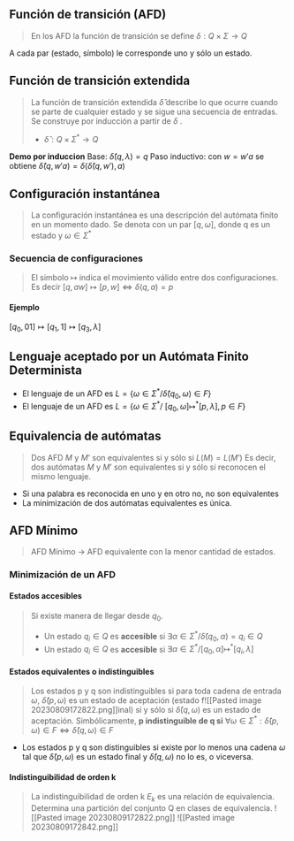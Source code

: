 ## Función de transición (AFD)
> En los AFD la función de transición se define $\delta : Q \times \Sigma \rightarrow Q$

A cada par (estado, símbolo) le corresponde uno y sólo un estado.

## Función de transición extendida
> La función de transición extendida $\hat{\delta}$ describe lo que ocurre cuando se parte de cualquier estado y se sigue una secuencia de entradas. Se construye por inducción a partir de $\delta$ .
> - $\hat{\delta}: Q \times \Sigma^{*} \rightarrow Q$

**Demo por induccion**
Base: $\hat{\delta} (q, \lambda) = q$
Paso inductivo: con $w = w'a$ se obtiene $\hat{\delta} (q, w'a) = \delta (\hat{\delta}(q, w'), a)$

## Configuración instantánea
> La configuración instantánea es una descripción del autómata finito en un momento dado.
> Se denota con un par $[q, \omega]$, donde q es un estado y $\omega \in \Sigma ^{*}$
### Secuencia de configuraciones
> El simbolo $\mapsto$ indica el movimiento válido entre dos configuraciones.
> Es decir $[q, aw] \mapsto [p, w] \iff \delta(q, a) = p$
#### Ejemplo 
$[q_0, 01]\mapsto [q_1, 1] \mapsto [q_3, \lambda]$

## Lenguaje aceptado por un Autómata Finito Determinista
- El lenguaje de un AFD es $L = \{\omega \in \Sigma ^{*} / \hat{\delta}(q_0, \omega) \in F\}$
- El lenguaje de un AFD es $L = \{\omega \in \Sigma^{*} /~ [q_0, \omega] \mapsto ^{*}[p, \lambda], p \in F\}$
## Equivalencia de autómatas
> Dos AFD $M$ y $M’$ son equivalentes si y sólo si $L(M)=L(M’)$
> Es decir, dos autómatas $M$ y $M’$ son equivalentes si y sólo si reconocen el mismo lenguaje.
- Si una palabra es reconocida en uno y en otro no, no son equivalentes
- La minimización de dos autómatas equivalentes es única.
## AFD Mínimo
> AFD Mínimo $\rightarrow$ AFD equivalente con la menor cantidad de estados.

### Minimización de un AFD
#### Estados accesibles
> Si existe manera de llegar desde $q_0$.
> - Un estado $q_i \in Q$ es **accesible** si $\exists \alpha \in \Sigma^{*}/ \hat{\delta}(q_0, \alpha) = q_i \in Q$
> - Un estado $q_i \in Q$ es **accesible** si $\exists \alpha \in \Sigma^{*}/ [q_0, \alpha] \mapsto ^{*} [q_i, \lambda]$

#### Estados equivalentes o indistinguibles
> Los estados p y q son indistinguibles si para toda cadena de entrada $\omega$, $\hat{\delta}(p, \omega)$ es un estado de aceptación (estado f![[Pasted image 20230809172822.png]]inal) si y sólo si $\hat{\delta}(q, \omega)$ es un estado de aceptación.
> Simbólicamente, **p indistinguible de q si**
> $\forall \omega \in \Sigma^{*} : \hat{\delta}(p, \omega) \in F \iff \hat{\delta}(q, \omega) \in F$

- Los estados p y q son distinguibles si existe por lo menos una cadena $\omega$ tal que $\hat{\delta}(p, \omega)$ es un estado final y $\hat{\delta}(q, \omega)$ no lo es, o viceversa.
#### Indistinguibilidad de orden k
> La indistinguibilidad de orden k $E_k$ es una relación de equivalencia. Determina una partición del conjunto Q en clases de equivalencia.
![[Pasted image 20230809172822.png]]
![[Pasted image 20230809172842.png]]
